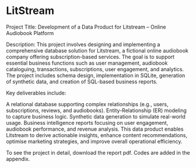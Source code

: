# LitStream

Project Title: Development of a Data Product for Litstream – Online Audiobook Platform

Description:
This project involves designing and implementing a comprehensive database solution for Litstream, a fictional online audiobook company offering subscription-based services. The goal is to support essential business functions such as user management, audiobook cataloguing, transactions, subscriptions, user engagement, and analytics. The project includes schema design, implementation in SQLite, generation of synthetic data, and creation of SQL-based business reports.

Key deliverables include:

A relational database supporting complex relationships (e.g., users, subscriptions, reviews, and audiobooks).
Entity-Relationship (ER) modeling to capture business logic.
Synthetic data generation to simulate real-world usage.
Business intelligence reports focusing on user engagement, audiobook performance, and revenue analysis.
This data product enables Litstream to derive actionable insights, enhance content recommendations, optimise marketing strategies, and improve overall operational efficiency.


To see the project in detail, download the report pdf. Codes are added in the appendix.

